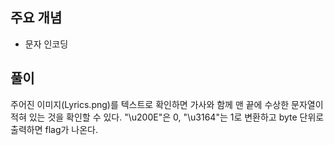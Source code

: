 ## 주요 개념

- 문자 인코딩

## 풀이

주어진 이미지(Lyrics.png)를 텍스트로 확인하면 가사와 함께 맨 끝에 수상한 문자열이 적혀 있는 것을 확인할 수 있다. "\u200E"은 0, "\u3164"는 1로 변환하고 byte 단위로 출력하면 flag가 나온다.
